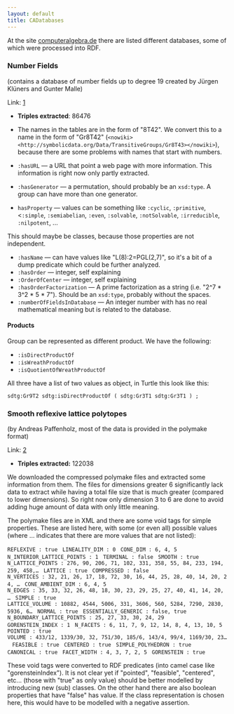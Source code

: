 ```yaml
---
layout: default
title: CADatabases
---
```


At the site [computeralgebra.de](http://www.computeralgebra.de/index.php?option=com_content&view=article&id=89&Itemid=53) there are listed different databases, some of which were processed into RDF.

### Number Fields

(contains a database of number fields up to degree 19 created by Jürgen Klüners and Gunter Malle)

Link: [1](http://galoisdb.math.uni-paderborn.de/)

-   **Triples extracted**: 86476
-   The names in the tables are in the form of "8T42". We convert this to a name in the form of "Gr8T42" (`<nowiki><http://symbolicdata.org/Data/TransitiveGroups/Gr8T43></nowiki>`), because there are some problems with names that start with numbers.

-   `:hasURL` ­— a URL that point a web page with more information. This information is right now only partly extracted.
-   `:hasGenerator` — a permutation, should probably be an `xsd:type`. A group can have more than one generator.
-   `hasProperty` — values can be something like `:cyclic`, `:primitive`, \<`:simple`, `:semiabelian`, `:even`, `:solvable`, `:notSolvable`, `:irreducible`, `:nilpotent`, ...

This should maybe be classes, because those properties are not independent.

-   `:hasName` — can have values like "L(8):2=PGL(2,7)", so it's a bit of a dump predicate which could be further analyzed.
-   `:hasOrder` — integer, self explaining
-   `:OrderOfCenter` — integer, self explaining
-   `:hasOrderFactorization` — A prime factorization as a string (i.e. "2\^7 \* 3\^2 \* 5 \* 7"). Should be an `xsd:type`, probably without the spaces.
-   `:numberOfFieldsInDatabase` ­— An integer number with has no real mathematical meaning but is related to the database.

#### Products

Group can be represented as different product. We have the following:

-   `:isDirectProductOf`
-   `:isWreathProductOf`
-   `:isQuotientOfWreathProductOf`

All three have a list of two values as object, in Turtle this look like this:

`sdtg:Gr9T2 sdtg:isDirectProductOf ( sdtg:Gr3T1 sdtg:Gr3T1 ) ;`

### Smooth reflexive lattice polytopes

(by Andreas Paffenholz, most of the data is provided in the polymake format)

Link: [2](http://polymake.org/polytopes/paffenholz/www/fano.html)

-   **Triples extracted:** 122038

We downloaded the compressed polymake files and extracted some information from them. The files for dimensions greater 6 significantly lack data to extract while having a total file size that is much greater (compared to lower dimensions). So right now only dimension 3 to 6 are done to avoid adding huge amount of data with only little meaning.

The polymake files are in XML and there are some void tags for simple properties. These are listed here, with some (or even all) possible values (where … indicates that there are more values that are not listed):

`REFLEXIVE : true `
`LINEALITY_DIM : 0 `
`CONE_DIM : 6, 4, 5 `
`N_INTERIOR_LATTICE_POINTS : 1 `
`TERMINAL : false `
`SMOOTH : true `
`N_LATTICE_POINTS : 276, 90, 206, 71, 102, 331, 358, 55, 84, 233, 194, 259, 458,… `
`LATTICE : true `
`COMPRESSED : false `
`N_VERTICES : 32, 21, 26, 17, 18, 72, 30, 16, 44, 25, 28, 40, 14, 20, 24, … `
`CONE_AMBIENT_DIM : 6, 4, 5 `
`N_EDGES : 35, 33, 32, 26, 48, 18, 30, 23, 29, 25, 27, 40, 41, 14, 20, … `
`SIMPLE : true `
`LATTICE_VOLUME : 10882, 4544, 5006, 331, 3606, 560, 5284, 7290, 2830, 5936, 6… `
`NORMAL : true `
`ESSENTIALLY_GENERIC : false, true `
`N_BOUNDARY_LATTICE_POINTS : 25, 27, 33, 30, 24, 29 `
`GORENSTEIN_INDEX : 1 `
`N_FACETS : 6, 11, 7, 9, 12, 14, 8, 4, 13, 10, 5 `
`POINTED : true `
`VOLUME : 433/12, 1339/30, 32, 751/30, 185/6, 143/4, 99/4, 1169/30, 23… `
`FEASIBLE : true `
`CENTERED : true `
`SIMPLE_POLYHEDRON : true `
`CANONICAL : true `
`FACET_WIDTH : 4, 3, 7, 2, 5 `
`GORENSTEIN : true`

These void tags were converted to RDF predicates (into camel case like "gorensteinIndex"). It is not clear yet if "pointed", "feasible", "centered", etc... (those with "true" as only value) should be better modelled by introducing new (sub) classes. On the other hand there are also boolean properties that have "false" has value. If the class representation is chosen here, this would have to be modelled with a negative assertion.
